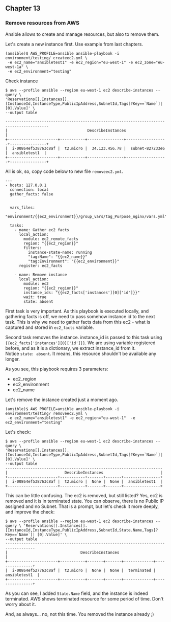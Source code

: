 ## Chapter 13
### Remove resources from AWS

Ansible allows to create and manage resources, but also to remove them.

Let's create a new instance first. Use example from last chapters.

```
(ansible)$ AWS_PROFILE=ansible ansible-playbook -i environment/testing/ createec2.yml \
 -e ec2_name="ansibletest1" -e ec2_region="eu-west-1" -e ec2_zone="eu-west-1a" \
 -e ec2_environment="testing"
```

Check instance

```
$ aws --profile ansible --region eu-west-1 ec2 describe-instances --query \
'Reservations[].Instances[].[InstanceId,InstanceType,PublicIpAddress,SubnetId,Tags[?Key==`Name`]| [0].Value]' \
--output table

-----------------------------------------------------------------------------------------
|                                   DescribeInstances                                   |
+----------------------+-----------+----------------+------------------+----------------+
|  i-00864ef538763c8af |  t2.micro |  34.123.456.78 |  subnet-827233e6 |  ansibletest1  |
+----------------------+-----------+----------------+------------------+----------------+
```

All is ok, so, copy code below to new file `removeec2.yml`.

```
---
- hosts: 127.0.0.1
  connection: local
  gather_facts: false


  vars_files:
    - "environment/{{ec2_environment}}/group_vars/tag_Purpose_nginx/vars.yml"

  tasks:
    - name: Gather ec2 facts
      local_action:
        module: ec2_remote_facts
        region: "{{ec2_region}}"
        filters:
          instance-state-name: running
          "tag:Name": "{{ec2_name}}"
          "tag:Environment": "{{ec2_environment}}"
      register: ec2_facts

    - name: Remove instance
      local_action:
        module: ec2
        region: "{{ec2_region}}"
        instance_ids: "{{ec2_facts['instances'][0]['id']}}"
        wait: true
        state: absent

```
First task is very important. As this playbook is executed locally, and
gathering facts is off, we need to pass somehow instance id to the next task.
This is why we need to gather facts data from this ec2 - what is captured and
stored in `ec2_facts` variable.

Second task removes the instance. instance_id is passed to this task using
`{{ec2_facts['instances'][0]['id']}}`. We are using variable registered before,
and as it is a dictionary, we extract instance_id from it.  
Notice `state: absent`. It means, this resource shouldn't be available any
longer.

As you see, this playbook requires 3 parameters:
* ec2_region
* ec2_environment
* ec2_name

Let's remove the instance created just a moment ago.

```
(ansible)$ AWS_PROFILE=ansible ansible-playbook -i environment/testing/ removeec2.yml \
 -e ec2_name="ansibletest1" -e ec2_region="eu-west-1"  -e ec2_environment="testing"
```

Let's check:

```
$ aws --profile ansible --region eu-west-1 ec2 describe-instances --query \
'Reservations[].Instances[].[InstanceId,InstanceType,PublicIpAddress,SubnetId,Tags[?Key==`Name`]| [0].Value]' \
--output table
---------------------------------------------------------------------
|                         DescribeInstances                         |
+----------------------+-----------+-------+-------+----------------+
|  i-00864ef538763c8af |  t2.micro |  None |  None |  ansibletest1  |
+----------------------+-----------+-------+-------+----------------+

```

This can be little confusing. The ec2 is removed, but still listed? Yes,
ec2 is removed and it is in terminated state. You can observe, there is no
Public IP assigned and no Subnet. That is a prompt, but let's check it more
deeply, and improve the check:

```
$ aws --profile ansible --region eu-west-1 ec2 describe-instances --query \ 'Reservations[].Instances[].[InstanceId,InstanceType,PublicIpAddress,SubnetId,State.Name,Tags[?Key==`Name`]| [0].Value]' \
--output table
-----------------------------------------------------------------------------------
|                                DescribeInstances                                |
+----------------------+-----------+-------+-------+-------------+----------------+
|  i-00864ef527763c8af |  t2.micro |  None |  None |  terminated |  ansibletest1  |
+----------------------+-----------+-------+-------+-------------+----------------+
```

As you can see, I added `State.Name` field, and the instance is indeed
terminated. AWS shows terminated resource for some period of time. Don't worry
about it.

And, as always... no, not this time. You removed the instance already ;)
